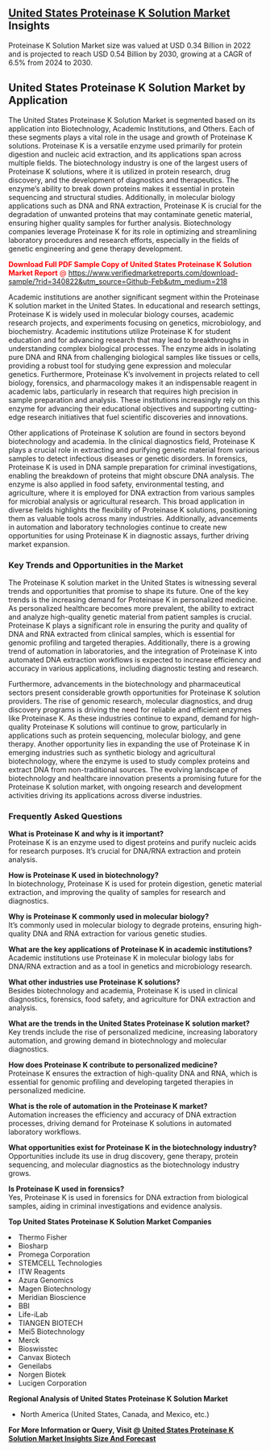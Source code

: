 <h2><a href="https://www.verifiedmarketreports.com/download-sample/?rid=340822&amp;utm_source=Github-Feb&amp;utm_medium=218" target="_blank">United States Proteinase K Solution Market</a> Insights</h2><p>Proteinase K Solution Market size was valued at USD 0.34 Billion in 2022 and is projected to reach USD 0.54 Billion by 2030, growing at a CAGR of 6.5% from 2024 to 2030.</p><p> <h2>United States Proteinase K Solution Market by Application</h2> <p>The United States Proteinase K Solution Market is segmented based on its application into Biotechnology, Academic Institutions, and Others. Each of these segments plays a vital role in the usage and growth of Proteinase K solutions. Proteinase K is a versatile enzyme used primarily for protein digestion and nucleic acid extraction, and its applications span across multiple fields. The biotechnology industry is one of the largest users of Proteinase K solutions, where it is utilized in protein research, drug discovery, and the development of diagnostics and therapeutics. The enzyme’s ability to break down proteins makes it essential in protein sequencing and structural studies. Additionally, in molecular biology applications such as DNA and RNA extraction, Proteinase K is crucial for the degradation of unwanted proteins that may contaminate genetic material, ensuring higher quality samples for further analysis. Biotechnology companies leverage Proteinase K for its role in optimizing and streamlining laboratory procedures and research efforts, especially in the fields of genetic engineering and gene therapy development. <p><span class=""><span style="color: #ff0000;"><strong>Download Full PDF Sample Copy of United States Proteinase K Solution Market Report</strong> @ </span><a href="https://www.verifiedmarketreports.com/download-sample/?rid=340822&amp;utm_source=Github-Feb&amp;utm_medium=218" target="_blank">https://www.verifiedmarketreports.com/download-sample/?rid=340822&amp;utm_source=Github-Feb&amp;utm_medium=218</a></span></p> <p>Academic institutions are another significant segment within the Proteinase K solution market in the United States. In educational and research settings, Proteinase K is widely used in molecular biology courses, academic research projects, and experiments focusing on genetics, microbiology, and biochemistry. Academic institutions utilize Proteinase K for student education and for advancing research that may lead to breakthroughs in understanding complex biological processes. The enzyme aids in isolating pure DNA and RNA from challenging biological samples like tissues or cells, providing a robust tool for studying gene expression and molecular genetics. Furthermore, Proteinase K’s involvement in projects related to cell biology, forensics, and pharmacology makes it an indispensable reagent in academic labs, particularly in research that requires high precision in sample preparation and analysis. These institutions increasingly rely on this enzyme for advancing their educational objectives and supporting cutting-edge research initiatives that fuel scientific discoveries and innovations. <p>Other applications of Proteinase K solution are found in sectors beyond biotechnology and academia. In the clinical diagnostics field, Proteinase K plays a crucial role in extracting and purifying genetic material from various samples to detect infectious diseases or genetic disorders. In forensics, Proteinase K is used in DNA sample preparation for criminal investigations, enabling the breakdown of proteins that might obscure DNA analysis. The enzyme is also applied in food safety, environmental testing, and agriculture, where it is employed for DNA extraction from various samples for microbial analysis or agricultural research. This broad application in diverse fields highlights the flexibility of Proteinase K solutions, positioning them as valuable tools across many industries. Additionally, advancements in automation and laboratory technologies continue to create new opportunities for using Proteinase K in diagnostic assays, further driving market expansion. <h3>Key Trends and Opportunities in the Market</h3> <p>The Proteinase K solution market in the United States is witnessing several trends and opportunities that promise to shape its future. One of the key trends is the increasing demand for Proteinase K in personalized medicine. As personalized healthcare becomes more prevalent, the ability to extract and analyze high-quality genetic material from patient samples is crucial. Proteinase K plays a significant role in ensuring the purity and quality of DNA and RNA extracted from clinical samples, which is essential for genomic profiling and targeted therapies. Additionally, there is a growing trend of automation in laboratories, and the integration of Proteinase K into automated DNA extraction workflows is expected to increase efficiency and accuracy in various applications, including diagnostic testing and research. <p>Furthermore, advancements in the biotechnology and pharmaceutical sectors present considerable growth opportunities for Proteinase K solution providers. The rise of genomic research, molecular diagnostics, and drug discovery programs is driving the need for reliable and efficient enzymes like Proteinase K. As these industries continue to expand, demand for high-quality Proteinase K solutions will continue to grow, particularly in applications such as protein sequencing, molecular biology, and gene therapy. Another opportunity lies in expanding the use of Proteinase K in emerging industries such as synthetic biology and agricultural biotechnology, where the enzyme is used to study complex proteins and extract DNA from non-traditional sources. The evolving landscape of biotechnology and healthcare innovation presents a promising future for the Proteinase K solution market, with ongoing research and development activities driving its applications across diverse industries. <h3>Frequently Asked Questions</h3> <p><b>What is Proteinase K and why is it important?</b><br> Proteinase K is an enzyme used to digest proteins and purify nucleic acids for research purposes. It’s crucial for DNA/RNA extraction and protein analysis.</p> <p><b>How is Proteinase K used in biotechnology?</b><br> In biotechnology, Proteinase K is used for protein digestion, genetic material extraction, and improving the quality of samples for research and diagnostics.</p> <p><b>Why is Proteinase K commonly used in molecular biology?</b><br> It’s commonly used in molecular biology to degrade proteins, ensuring high-quality DNA and RNA extraction for various genetic studies.</p> <p><b>What are the key applications of Proteinase K in academic institutions?</b><br> Academic institutions use Proteinase K in molecular biology labs for DNA/RNA extraction and as a tool in genetics and microbiology research.</p> <p><b>What other industries use Proteinase K solutions?</b><br> Besides biotechnology and academia, Proteinase K is used in clinical diagnostics, forensics, food safety, and agriculture for DNA extraction and analysis.</p> <p><b>What are the trends in the United States Proteinase K solution market?</b><br> Key trends include the rise of personalized medicine, increasing laboratory automation, and growing demand in biotechnology and molecular diagnostics.</p> <p><b>How does Proteinase K contribute to personalized medicine?</b><br> Proteinase K ensures the extraction of high-quality DNA and RNA, which is essential for genomic profiling and developing targeted therapies in personalized medicine.</p> <p><b>What is the role of automation in the Proteinase K market?</b><br> Automation increases the efficiency and accuracy of DNA extraction processes, driving demand for Proteinase K solutions in automated laboratory workflows.</p> <p><b>What opportunities exist for Proteinase K in the biotechnology industry?</b><br> Opportunities include its use in drug discovery, gene therapy, protein sequencing, and molecular diagnostics as the biotechnology industry grows.</p> <p><b>Is Proteinase K used in forensics?</b><br> Yes, Proteinase K is used in forensics for DNA extraction from biological samples, aiding in criminal investigations and evidence analysis.</p> </p><p><strong>Top United States Proteinase K Solution Market Companies</strong></p><div data-test-id=""><p><li>Thermo Fisher</li><li> Biosharp</li><li> Promega Corporation</li><li> STEMCELL Technologies</li><li> ITW Reagents</li><li> Azura Genomics</li><li> Magen Biotechnology</li><li> Meridian Bioscience</li><li> BBI</li><li> Life-iLab</li><li> TIANGEN BIOTECH</li><li> Mei5 Biotechnology</li><li> Merck</li><li> Bioswisstec</li><li> Canvax Biotech</li><li> Geneilabs</li><li> Norgen Biotek</li><li> Lucigen Corporation</li></p><div><strong>Regional Analysis of&nbsp;United States Proteinase K Solution Market</strong></div><ul><li dir="ltr"><p dir="ltr">North America&nbsp;(United States, Canada, and Mexico, etc.)</p></li></ul><p><strong>For More Information or Query, Visit @&nbsp;</strong><strong><a href="https://www.verifiedmarketreports.com/product/proteinase-k-solution-market/?utm_source=Github-Feb&amp;utm_medium=218" target="_blank">United States Proteinase K Solution Market Insights Size And Forecast</a></strong></p></div>
